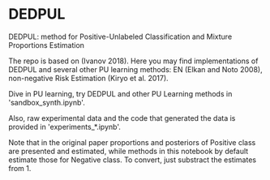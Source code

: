 # DEDPUL
DEDPUL: method for Positive-Unlabeled Classification and Mixture Proportions Estimation

The repo is based on (Ivanov 2018). Here you may find implementations of DEDPUL and several other PU learning methods: EN (Elkan and Noto 2008), non-negative Risk Estimation (Kiryo et al. 2017).

Dive in PU learning, try DEDPUL and other PU Learning methods in 'sandbox_synth.ipynb'.

Also, raw experimental data and the code that generated the data is provided in 'experiments_\*.ipynb'.

Note that in the original paper proportions and posteriors of Positive class are presented and estimated, while methods in this notebook by default estimate those for Negative class. To convert, just substract the estimates from 1.
